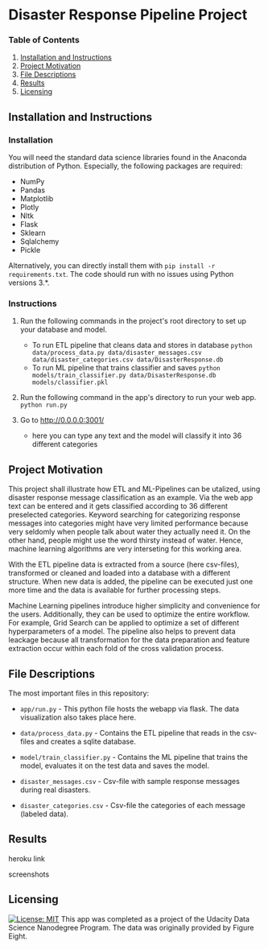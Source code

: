 # Disaster Response Pipeline Project

### Table of Contents

1. [Installation and Instructions](#installation)
2. [Project Motivation](#motivation)
3. [File Descriptions](#files)
4. [Results](#results)
5. [Licensing](#licensing)

## Installation and Instructions<a name="installation"></a>

### Installation

You will need the standard data science libraries found in the Anaconda distribution of Python. Especially, the following packages are required:

- NumPy
- Pandas
- Matplotlib
- Plotly
- Nltk
- Flask
- Sklearn
- Sqlalchemy
- Pickle

Alternatively, you can directly install them with `pip install -r requirements.txt`. The code should run with no issues using Python versions 3.*.

### Instructions

1. Run the following commands in the project's root directory to set up your database and model.

    - To run ETL pipeline that cleans data and stores in database
        `python data/process_data.py data/disaster_messages.csv data/disaster_categories.csv data/DisasterResponse.db`
    - To run ML pipeline that trains classifier and saves
        `python models/train_classifier.py data/DisasterResponse.db models/classifier.pkl`

2. Run the following command in the app's directory to run your web app.
    `python run.py`

3. Go to http://0.0.0.0:3001/ 

    - here you can type any text and the model will classify it into 36 different categories

## Project Motivation<a name="motivation"></a>

This project shall illustrate how ETL and ML-Pipelines can be utalized, using disaster response message classification as an example. Via the web app
text can be entered and it gets classified according to 36 different preselected categories. Keyword searching for categorizing response messages into
categories might have very limited performance because very seldomly when people talk about water they actually need it. On the other hand, people might
use the word thirsty instead of water. Hence,  machine learning algorithms are very interseting for this working area.

With the ETL pipeline data is extracted from a source (here csv-files), transformed or cleaned and loaded into a database with a different structure. When
new data is added, the pipeline can be executed just one more time and the data is available for further processing steps.

Machine Learning pipelines introduce higher simplicity and convenience for the users. Additionally, they can be used to optimize the entire workflow. For example,
Grid Search can be applied to optimize a set of different hyperparameters of a model. The pipeline also helps to prevent data leackage because all transformation
for the data preparation and feature extraction occur within each fold of the cross validation process.

## File Descriptions <a name="files"></a>

The most important files in this repository:

* `app/run.py` - This python file hosts the webapp via flask. The data visualization also takes place here.

* `data/process_data.py` - Contains the ETL pipeline that reads in the csv-files and creates a sqlite database.

* `model/train_classifier.py` - Contains the ML pipeline that trains the model, evaluates it on the test data and saves the model.

* `disaster_messages.csv` - Csv-file with sample response messages during real disasters.

* `disaster_categories.csv` - Csv-file the categories of each message (labeled data).

## Results<a name="results"></a>

heroku link

screenshots

## Licensing<a name="licensing"></a>
[![License: MIT](https://img.shields.io/badge/License-MIT-yellow.svg)](https://opensource.org/licenses/MIT)
This app was completed as a project of the Udacity Data Science Nanodegree Program. The data was originally provided by Figure Eight.
